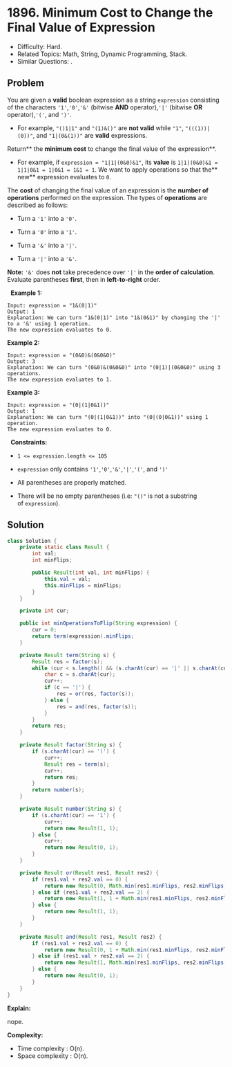 # 1896. Minimum Cost to Change the Final Value of Expression

- Difficulty: Hard.
- Related Topics: Math, String, Dynamic Programming, Stack.
- Similar Questions: .

## Problem

You are given a **valid** boolean expression as a string ```expression``` consisting of the characters ```'1'```,```'0'```,```'&'``` (bitwise **AND** operator),```'|'``` (bitwise **OR** operator),```'('```, and ```')'```.


	
- For example, ```"()1|1"``` and ```"(1)&()"``` are **not valid** while ```"1"```, ```"(((1))|(0))"```, and ```"1|(0&(1))"``` are **valid** expressions.


Return** the **minimum cost** to change the final value of the expression**.


	
- For example, if ```expression = "1|1|(0&0)&1"```, its **value** is ```1|1|(0&0)&1 = 1|1|0&1 = 1|0&1 = 1&1 = 1```. We want to apply operations so that the** new** expression evaluates to ```0```.


The **cost** of changing the final value of an expression is the **number of operations** performed on the expression. The types of **operations** are described as follows:


	
- Turn a ```'1'``` into a ```'0'```.
	
- Turn a ```'0'``` into a ```'1'```.
	
- Turn a ```'&'``` into a ```'|'```.
	
- Turn a ```'|'``` into a ```'&'```.


**Note:** ```'&'``` does **not** take precedence over ```'|'``` in the **order of calculation**. Evaluate parentheses **first**, then in **left-to-right** order.

 
**Example 1:**

```
Input: expression = "1&(0|1)"
Output: 1
Explanation: We can turn "1&(0|1)" into "1&(0&1)" by changing the '|' to a '&' using 1 operation.
The new expression evaluates to 0. 
```

**Example 2:**

```
Input: expression = "(0&0)&(0&0&0)"
Output: 3
Explanation: We can turn "(0&0)&(0&0&0)" into "(0|1)|(0&0&0)" using 3 operations.
The new expression evaluates to 1.
```

**Example 3:**

```
Input: expression = "(0|(1|0&1))"
Output: 1
Explanation: We can turn "(0|(1|0&1))" into "(0|(0|0&1))" using 1 operation.
The new expression evaluates to 0.
```

 
**Constraints:**


	
- ```1 <= expression.length <= 105```
	
- ```expression``` only contains ```'1'```,```'0'```,```'&'```,```'|'```,```'('```, and ```')'```
	
- All parentheses are properly matched.
	
- There will be no empty parentheses (i.e: ```"()"``` is not a substring of ```expression```).



## Solution

```java
class Solution {
    private static class Result {
        int val;
        int minFlips;

        public Result(int val, int minFlips) {
            this.val = val;
            this.minFlips = minFlips;
        }
    }

    private int cur;

    public int minOperationsToFlip(String expression) {
        cur = 0;
        return term(expression).minFlips;
    }

    private Result term(String s) {
        Result res = factor(s);
        while (cur < s.length() && (s.charAt(cur) == '|' || s.charAt(cur) == '&')) {
            char c = s.charAt(cur);
            cur++;
            if (c == '|') {
                res = or(res, factor(s));
            } else {
                res = and(res, factor(s));
            }
        }
        return res;
    }

    private Result factor(String s) {
        if (s.charAt(cur) == '(') {
            cur++;
            Result res = term(s);
            cur++;
            return res;
        }
        return number(s);
    }

    private Result number(String s) {
        if (s.charAt(cur) == '1') {
            cur++;
            return new Result(1, 1);
        } else {
            cur++;
            return new Result(0, 1);
        }
    }

    private Result or(Result res1, Result res2) {
        if (res1.val + res2.val == 0) {
            return new Result(0, Math.min(res1.minFlips, res2.minFlips));
        } else if (res1.val + res2.val == 2) {
            return new Result(1, 1 + Math.min(res1.minFlips, res2.minFlips));
        } else {
            return new Result(1, 1);
        }
    }

    private Result and(Result res1, Result res2) {
        if (res1.val + res2.val == 0) {
            return new Result(0, 1 + Math.min(res1.minFlips, res2.minFlips));
        } else if (res1.val + res2.val == 2) {
            return new Result(1, Math.min(res1.minFlips, res2.minFlips));
        } else {
            return new Result(0, 1);
        }
    }
}
```

**Explain:**

nope.

**Complexity:**

* Time complexity : O(n).
* Space complexity : O(n).
